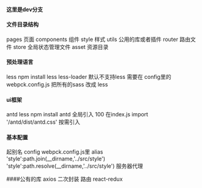 #### 这里是dev分支
#### 文件目录结构
pages 页面
components 组件
style 样式
utils 公用的库或者插件
router 路由文件
store 全局状态管理文件
asset 资源目录

#### 预处理语言
less
npm install less less-loader
默认不支持less 需要在 config里的webpck.config.js 把所有的sass 改成 less

#### ui框架
antd less
npm install antd
全局引入 100
在index.js import '/antd/dist/antd.css'
按需引入

#### 基本配置
起别名
config webpck.config.js里 alias
'style':path.join(__dirname,'../src/style')
'style':path.resolve(__dirname,'../src/style')
服务器代理

####公有的库
axios 二次封装
路由
react-redux
